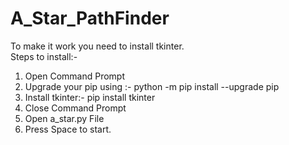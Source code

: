 # A_Star_PathFinder
To make it work you need to install tkinter.  
Steps to install:-
1. Open Command Prompt 
2. Upgrade your pip using :- python -m pip install --upgrade pip
3. Install tkinter:- pip install tkinter
4. Close Command Prompt 
5. Open a_star.py File 
6. Press Space to start.

